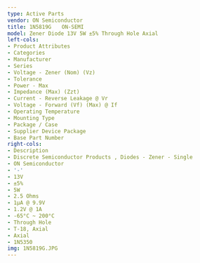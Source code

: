 ```yaml
---
type: Active Parts
vendor: ON Semiconductor
title: 1N5819G　　ON-SEMI
model: Zener Diode 13V 5W ±5% Through Hole Axial
left-cols:
- Product Attributes
- Categories
- Manufacturer
- Series
- Voltage - Zener (Nom) (Vz)
- Tolerance
- Power - Max
- Impedance (Max) (Zzt)
- Current - Reverse Leakage @ Vr
- Voltage - Forward (Vf) (Max) @ If
- Operating Temperature
- Mounting Type
- Package / Case
- Supplier Device Package
- Base Part Number
right-cols:
- Description
- Discrete Semiconductor Products , Diodes - Zener - Single
- ON Semiconductor
- '-'
- 13V
- ±5%
- 5W
- 2.5 Ohms
- 1µA @ 9.9V
- 1.2V @ 1A
- -65°C ~ 200°C
- Through Hole
- T-18, Axial
- Axial
- 1N5350
img: 1N5819G.JPG
---
```

